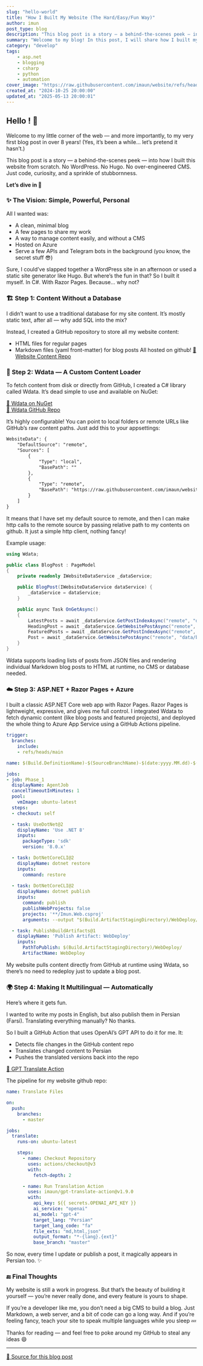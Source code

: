 ```yaml
---
slug: "hello-world"
title: "How I Built My Website (The Hard/Easy/Fun Way)"
author: imun
post_type: blog
description: "This blog post is a story — a behind-the-scenes peek — into how I built this website from scratch"
summary: "Welcome to my blog! In this post, I will share how I built my website using a mix of static & dynamic site generator!"
category: "develop"
tags:
    - asp.net
    - blogging
    - csharp
    - python
    - automation
cover_image: "https://raw.githubusercontent.com/imaun/website/refs/heads/master/assets/img/hello-world.png"
created_at: "2024-10-25 20:00:00"
updated_at: "2025-05-13 20:00:01"
---
```


## Hello ! 👋

Welcome to my little corner of the web — and more importantly, to my very first blog post in over 8 years! (Yes, it’s been a while... let’s pretend it hasn’t.)

This blog post is a story — a behind-the-scenes peek — into how I built this website from scratch. No WordPress. No Hugo. No over-engineered CMS. Just code, curiosity, and a sprinkle of stubbornness.

**Let’s dive in 🚀**

### ✨ The Vision: Simple, Powerful, Personal

All I wanted was:

- A clean, minimal blog
- A few pages to share my work
- A way to manage content easily, and without a CMS
- Hosted on Azure
- Serve a few APIs and Telegram bots in the background (you know, the secret stuff 😎)

Sure, I could’ve slapped together a WordPress site in an afternoon or used a static site generator like Hugo. But where’s the fun in that?
So I built it myself. In C#. With Razor Pages. Because… why not?

### 🏗️ Step 1: Content Without a Database

I didn’t want to use a traditional database for my site content. It’s mostly static text, after all — why add SQL into the mix?

Instead, I created a GitHub repository to store all my website content:

- HTML files for regular pages
- Markdown files (yaml front-matter) for blog posts
All hosted on github! [📁 Website Content Repo](https://github.com/imaun/website)

### 🧱 Step 2: Wdata — A Custom Content Loader

To fetch content from disk or directly from GitHub, I created a C# library called Wdata. It’s dead simple to use and available on NuGet:  

[🔗 Wdata on NuGet](https://www.nuget.org/packages/Wdata)  
[🔗 Wdata GitHub Repo](https://github.com/imaun/wdata)  

It’s highly configurable! You can point to local folders or remote URLs like GitHub’s raw content paths. Just add this to your appsettings:

```xml
WebsiteData": {
    "DefaultSource": "remote",
    "Sources": [
        {
            "Type": "local",
            "BasePath": ""
        },
        {
            "Type": "remote",
            "BasePath": "https://raw.githubusercontent.com/imaun/website/refs/heads/master/"
        }
    ]
}
```

It means that I have set my default source to remote, and then I can make http calls to the remote source by passing relative path to my contents on github. It just a simple http client, nothing fancy!

Example usage:

```cs
using Wdata;

public class BlogPost : PageModel 
{
    private readonly IWebsiteDataService _dataService;

    public BlogPost(IWebsiteDataService dataService) {
        _dataService = dataService;
    }

    public async Task OnGetAsync()
    {
        LatestPosts = await _dataService.GetPostIndexAsync("remote", "data/blog/index.json");
        HeadingPost = await _dataService.GetWebsitePostAsync("remote", "data/blog/heading.md");
        FeaturedPosts = await _dataService.GetPostIndexAsync("remote", "data/blog/featured.json");
        Post = await _dataService.GetWebsitePostAsync("remote", "data/blog/website-sample-post.md");
    }
}
```

Wdata supports loading lists of posts from JSON files and rendering individual Markdown blog posts to HTML at runtime, no CMS or database needed.

### ☁️ Step 3: ASP.NET + Razor Pages + Azure
I built a classic ASP.NET Core web app with Razor Pages. Razor Pages is lightweight, expressive, and gives me full control.
I integrated Wdata to fetch dynamic content (like blog posts and featured projects), and deployed the whole thing to Azure App Service using a GitHub Actions pipeline. 

```yaml
trigger:
  branches:
    include:
    - refs/heads/main

name: $(Build.DefinitionName)-$(SourceBranchName)-$(date:yyyy.MM.dd)-$(rev:r)

jobs:
- job: Phase_1
  displayName: AgentJob
  cancelTimeoutInMinutes: 1
  pool:
    vmImage: ubuntu-latest
  steps:
  - checkout: self

  - task: UseDotNet@2
    displayName: 'Use .NET 8'
    inputs:
      packageType: 'sdk'
      version: '8.0.x'

  - task: DotNetCoreCLI@2
    displayName: dotnet restore
    inputs:
      command: restore
  
  - task: DotNetCoreCLI@2
    displayName: dotnet publish
    inputs:
      command: publish
      publishWebProjects: false
      projects: '**/Imun.Web.csproj'
      arguments: --output "$(Build.ArtifactStagingDirectory)/WebDeploy/" --configuration "Release"

  - task: PublishBuildArtifacts@1
    displayName: 'Publish Artifact: WebDeploy'
    inputs:
      PathToPublish: $(Build.ArtifactStagingDirectory)/WebDeploy/
      ArtifactName: WebDeploy
```

My website pulls content directly from GitHub at runtime using Wdata, so there’s no need to redeploy just to update a blog post.

### 🌍 Step 4: Making It Multilingual — Automatically

Here’s where it gets fun.

I wanted to write my posts in English, but also publish them in Persian (Farsi). Translating everything manually? No thanks.

So I built a GitHub Action that uses OpenAI’s GPT API to do it for me. It:

- Detects file changes in the GitHub content repo
- Translates changed content to Persian
- Pushes the translated versions back into the repo  

[🔗 GPT Translate Action](https://github.com/imaun/gpt-translate-action)  

The pipeline for my website github repo:
```yaml
name: Translate Files

on:
  push:
    branches:
      - master

jobs:
  translate:
    runs-on: ubuntu-latest

    steps:
      - name: Checkout Repository
        uses: actions/checkout@v3
        with:
          fetch-depth: 2

      - name: Run Translation Action
        uses: imaun/gpt-translate-action@v1.9.0
        with:
          api_key: ${{ secrets.OPENAI_API_KEY }}
          ai_service: "openai"
          ai_model: "gpt-4"
          target_lang: "Persian"
          target_lang_code: "fa"
          file_exts: "md,html,json"
          output_format: "*-{lang}.{ext}"
          base_branch: "master"
```

So now, every time I update or publish a post, it magically appears in Persian too. ✨


### 🔚 Final Thoughts

My website is still a work in progress. But that’s the beauty of building it yourself — you’re never really done, and every feature is yours to shape.

If you’re a developer like me, you don’t need a big CMS to build a blog. Just Markdown, a web server, and a bit of code can go a long way. And if you’re feeling fancy, teach your site to speak multiple languages while you sleep 💤

Thanks for reading — and feel free to poke around my GitHub to steal any ideas 😄  

---
[🔗 Source for this blog post](https://github.com/imaun/website/blob/master/data/blog/posts/hello-world.md)

